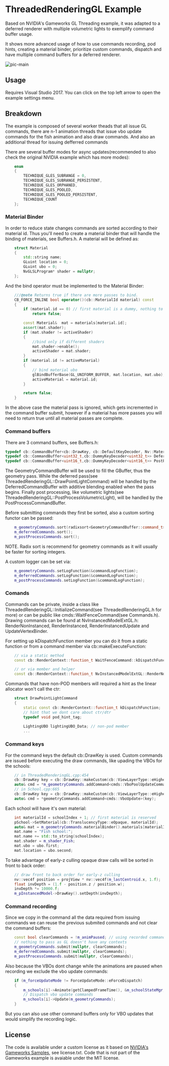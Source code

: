 # ThreadedRenderingGL Example
Based on NVIDIA's Gameworks GL Threading example, it was adapted to a deferred renderer with multiple volumetric lights to exemplify command buffer usage. 

It shows more advanced usage of how to use commands recording, pod hints, creating a material binder, prioritize custom commands, dispatch and have multiple command buffers for a deferred renderer.

![pic-main](screenshot.PNG)

## Usage
Requires Visual Studio 2017. 
You can click on the top left arrow to open the example settings menu.

## Breakdown
The example is composed of several worker theads that all issue GL commands, there are n-1 animation threads that issue vbo update commands for the fish animation and also draw commands. And also an additional thread for issuing defferred commands 

There are several buffer modes for async updates(recommended to also check the original NVIDIA example which has more modes):
```cpp
    enum
    {
        TECHNIQUE_GLES_SUBRANGE = 0,
        TECHNIQUE_GLES_SUBRANGE_PERSISTENT,
        TECHNIQUE_GLES_ORPHANED,
        TECHNIQUE_GLES_POOLED,
        TECHNIQUE_GLES_POOLED_PERSISTENT,
        TECHNIQUE_COUNT
    };  
```

### Material Binder
In order to reduce state changes commands are sorted according to their material id.
Thus you'll need to create a material binder that will handle the binding of materials, see Buffers.h.
A material will be defined as:
```cpp
    struct Material
    {
        std::string name;
        GLuint location = 0;
        GLuint ubo = 0;
        NvGLSLProgram* shader = nullptr;
    };
```

And the bind operator must be implemented to the Material Binder:
```cpp
    ///@note Returns true if there are more passes to bind.
    CB_FORCE_INLINE bool operator()(cb::MaterialId material) const
    {
        if (material.id == 0) // first material is a dummy, nothing to bind
            return false;

        const Material&  mat = materials[material.id];
        assert(mat.shader);
        if (mat.shader != activeShader)
        {
            //bind only if different shaders
            mat.shader->enable();
            activeShader = mat.shader;
        }
        if (material.id != activeMaterial)
        {
            // bind material ubo
            glBindBufferBase(GL_UNIFORM_BUFFER, mat.location, mat.ubo);
            activeMaterial = material.id;
        }

        return false;
    }
```

In the above case the material pass is ignored, which gets incremented in the command buffer submit, however if a material has more passes you will need to return true until all material passes are complete.

### Command buffers
There are 3 command buffers, see Buffers.h:
```cpp
typedef cb::CommandBuffer<cb::DrawKey, cb::DefaultKeyDecoder, Nv::MaterialBinder> GeometryCommandBuffer;
typedef cb::CommandBuffer<uint32_t,cb::DummyKeyDecoder<uint32_t>> DeferredCommandBuffer;
typedef cb::CommandBuffer<uint16_t,cb::DummyKeyDecoder<uint16_t>> PostProcessCommandBuffer;
```

The GeometryCommandBuffer will be used to fill the GBuffer, thus the geometry pass.
While the deferred pass(see ThreadedRenderingGL::DrawPointLightCommand) will be handled by the DeferredCommandBuffer with additive blending enabled when the pass begins.
Finally post processing, like volumetric lights(see ThreadedRenderingGL::PostProcessVolumetricLight), will be handled by the PostProcessCommandBuffer.

Before submitting commands they first be sorted, also a custom sorting functor can be passed:
```cpp
    m_geometryCommands.sort(radixsort<GeometryCommandBuffer::command_t>);
    m_deferredCommands.sort();
    m_postProcessCommands.sort();
```
NOTE. Radix sort is recommend for geometry commands as it will usually be faster for sorting integers.

A custom logger can be set via:
```cpp
    m_geometryCommands.setLogFunction(&commandLogFunction);
    m_deferredCommands.setLogFunction(&commandLogFunction);
    m_postProcessCommands.setLogFunction(&commandLogFunction);
```

### Comands
Commands can be private, inside a class like ThreadedRenderingGL::InitializeCommand(see ThreadedRenderingGL.h for more) or can be public like cmds::WaitFenceCommand(see Commands.h).
Drawing commands can be found at NvInstancedModelExtGL.h: RenderNonInstanced, RenderInstanced, RenderInstancedUpdate and UpdateVertexBinder.

For setting up kDispatchFunction member you can do it from a static function or from a command member via cb::makeExecuteFunction:
```cpp
    // via a static method
    const cb::RenderContext::function_t WaitFenceCommand::kDispatchFunction = &waitFenceCommand;

    // or via member and helper
    const cb::RenderContext::function_t NvInstancedModelExtGL::RenderNonInstanced::kDispatchFunction = &cb::makeExecuteFunction<NvInstancedModelExtGL::RenderNonInstanced>;

```

Commands that have non-POD members will required a hint as the linear allocator won't call the ctr:
```cpp
    struct DrawPointLightCommand
    {
        static const cb::RenderContext::function_t kDispatchFunction;
        // hint that we dont care about ctr/dtr
        typedef void pod_hint_tag;
        
        LightingUBO lightingUBO_Data; // non-pod member
        ...
```

### Command keys
For the command keys the default cb::DrawKey is used.
Custom commands are issued before executing the draw commands, like upading the VBOs for the schools:
```cpp
    // in ThreadedRenderingGL.cpp:454
    cb::DrawKey key = cb::DrawKey::makeCustom(cb::ViewLayerType::eHighest, 10);
    auto& cmd = *m_geometryCommands.addCommand<cmds::VboPoolUpdateCommand>(key);
    // in School.cpp:665
    cb::DrawKey key = cb::DrawKey::makeCustom(cb::ViewLayerType::eHighest, 10);
    auto& cmd = *geometryCommands.addCommand<cmds::VboUpdate>(key);
```

Each school will have it's own material:
```cpp
    int materialId = schoolIndex + 1; // first material is reserved
    pSchool->SetMaterial(cb::TranslucencyType::eOpaque, materialId);
    auto& mat = m_geometryCommands.materialBinder().materials[materialId];
    mat.name = "Fish school:";
    mat.name += std::to_string(schoolIndex);
    mat.shader = m_shader_Fish;
    mat.ubo = ubo.first;
    mat.location = ubo.second;
```

To take advantage of early-z culling opaque draw calls will be sorted in front to back order:
```cpp
    // draw front to back order for early-z culling
    nv::vec4f position = projView * nv::vec4f(m_lastCentroid.x, 1.f);
    float invDepth = (1.f - position.z / position.w);
    invDepth *= 10000.f;
    m_pInstancedModel->DrawKey().setDepth(invDepth);
```

### Command recording
Since we copy in the command all the data required from issuing commands we can reuse the previous submited commands and not clear the command buffers:
```cpp
    const bool clearCommands = !m_animPaused; // using recorded commands when paused
    // nothing to pass as GL doesn't have any contexts
    m_geometryCommands.submit(nullptr, clearCommands);
    m_deferredCommands.submit(nullptr, clearCommands);
    m_postProcessCommands.submit(nullptr, clearCommands);
```

Also because the VBOs dont change while the animations are paused when recording we exclude the vbo update commands: 
```cpp
    if (m_forceUpdateMode != ForceUpdateMode::eForceDispatch)
    {
        m_schools[i]->Animate(getClampedFrameTime(), &m_schoolStateMgr, m_avoidance);
        // Dispatch vbo update commands
        m_schools[i]->Update(m_geometryCommands);
    } 
```

But you can also use other command buffers only for VBO updates that would simplify the recording logic. 

## License

The code is available under a custom license as it based on [NVIDIA's Gameworks Samples](https://github.com/NVIDIAGameWorks/GraphicsSamples), see license.txt.
Code that is not part of the Gameworks example is avaiable under the MIT license.
